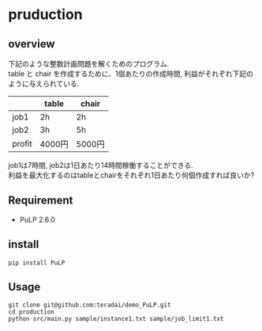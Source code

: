 # pruduction
## overview
下記のような整数計画問題を解くためのプログラム.  
table  と chair を作成するために、1個あたりの作成時間, 利益がそれぞれ下記のように与えられている.

|   | table | chair |
|---|---|---|
| job1 | 2h | 2h |
| job2 | 3h | 5h |
| profit | 4000円 | 5000円 |

job1は7時間, job2は1日あたり14時間稼働することができる.  
利益を最大化するのはtableとchairをそれぞれ1日あたり何個作成すれば良いか?


## Requirement
* PuLP  2.6.0

## install
```
pip install PuLP
```

## Usage
```
git clone git@github.com:teradai/demo_PuLP.git
cd production
python src/main.py sample/instance1.txt sample/job_limit1.txt
```
